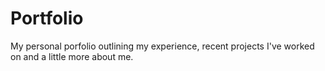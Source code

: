 # Portfolio

My personal porfolio outlining my experience, recent projects I've worked on and a little more about me.
